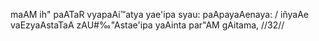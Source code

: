 maAM ih" paATaR vyapaAi™atya yae'ipa syau: paApayaAenaya: /
iñyaAe vaEzyaAstaTaA zAU#‰"Astae'ipa yaAinta par"AM gAitama, //32//